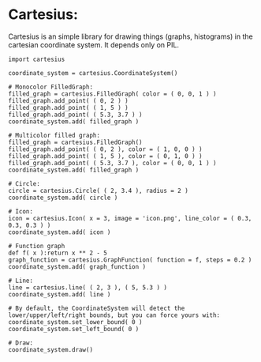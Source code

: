 Cartesius:
==========

Cartesius is an simple library for drawing things (graphs, histograms) in the cartesian coordinate system. It depends only on PIL.

    import cartesius
    
    coordinate_system = cartesius.CoordinateSystem()
    
    # Monocolor FilledGraph:
    filled_graph = cartesius.FilledGraph( color = ( 0, 0, 1 ) )
    filled_graph.add_point( ( 0, 2 ) )
    filled_graph.add_point( ( 1, 5 ) )
    filled_graph.add_point( ( 5.3, 3.7 ) )
    coordinate_system.add( filled_graph )
    
    # Multicolor filled graph:
    filled_graph = cartesius.FilledGraph()
    filled_graph.add_point( ( 0, 2 ), color = ( 1, 0, 0 ) )
    filled_graph.add_point( ( 1, 5 ), color = ( 0, 1, 0 ) )
    filled_graph.add_point( ( 5.3, 3.7 ), color = ( 0, 0, 1 ) )
    coordinate_system.add( filled_graph )
    
    # Circle:
    circle = cartesius.Circle( ( 2, 3.4 ), radius = 2 )
    coordinate_system.add( circle )
    
    # Icon:
    icon = cartesius.Icon( x = 3, image = 'icon.png', line_color = ( 0.3, 0.3, 0.3 ) )
    coordinate_system.add( icon )
    
    # Function graph
    def f( x ):return x ** 2 - 5
    graph_function = cartesius.GraphFunction( function = f, steps = 0.2 )
    coordinate_system.add( graph_function )
    
    # Line:
    line = cartesius.line( ( 2, 3 ), ( 5, 5.3 ) )
    coordinate_system.add( line )
    
    # By default, the CoordinateSystem will detect the lower/upper/left/right bounds, but you can force yours with:
    coordinate_system.set_lower_bound( 0 )
    coordinate_system.set_left_bound( 0 )

	# Draw:
	coordinate_system.draw()

